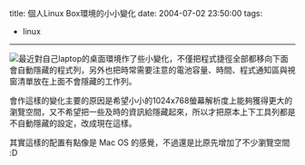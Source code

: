 title: 個人Linux Box環境的小小變化
date: 2004-07-02 23:50:00
tags: 
- linux
---

[![](http://wshlab2.ee.kuas.edu.tw/~yurenju/albums/screenshot/Screenshot_29.thumb.png)](http://wshlab2.ee.kuas.edu.tw/~yurenju/gallery/view_photo.php?full=1&set_albumName=screenshot&id=Screenshot_29)最近對自己laptop的桌面環境作了些小變化，不僅把程式捷徑全部都移向下面會自動隱藏的程式列，另外也把時常需要注意的電池容量、時間、程式通知區與視窗清單放在上面不會隱藏的工作列。

會作這樣的變化主要的原因是希望小小的1024x768螢幕解析度上能夠獲得更大的瀏覽空間，又不希望把一些及時的資訊給隱藏起來，所以才把原本上下工具列都是不自動隱藏的設定，改成現在這樣。

其實這樣的配置有點像是 Mac OS 的感覺，不過還是比原先增加了不少瀏覽空間 :D